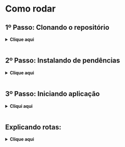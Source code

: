 # Como rodar

## 1º Passo: Clonando o repositório

<details>
  <summary><b>Clique aqui</b></summary>

  Para clonar o projeto e utilizá-lo em seu computador, siga os seguintes passos:
  
  1. Crie uma pasta onde deseja armazenar o projeto, e então abra-a e clique na url da pasta, ou então utilize o atalho `Ctrl+L` para selecionar a url, e escreva 'cmd' para abrir o prompt de comando.
  
  Um prompt de comando irá se abrir, e então execute o comando abaixo:
  
  ```
  git clone https://github.com/EduardoKuwahara/AAI3.git
  ``` 

</details>
<br>

## 2º Passo: Instalando de pendências

<details>
  <summary><b>Clique aqui</b></summary>

  1. Após a clonagem, clique com o botão direito na pasta e selecione a opção de abrir com o Terminal, e insira os seguintes comandos :

  ```
  cd AAI3
  npm init (confirme todas as perguntas)
  npm install express
  npm install express ejs body-parser method-override
  ```

</details>
<br>

## 3º Passo: Iniciando aplicação

<details>
  <summary><b>Cliqui aqui</b></summary>


  Com as dependências instaladas e dentro da pasta AAI3, basta iniciar a aplicação com o seguinte comando:
  ```
  node app.js
  ```
  Para acessar a aplicação basta colocar o seguinte link em seu navegador: http://localhost:3001
  Para fechar a aplicação, basta pressionar as teclas "Ctrl+C"
  </details>
  <br>

## Explicando rotas:

<details>
  <summary><b>Clique aqui</b></summary>
Aqui está uma breve descrição do que cada rota faz no código fornecido:
````
Rota GET /:

Exibe a lista de tarefas na página principal e se tiver duplicação de tarefas retorna uma mensagem de erro.
````
````
Rota GET /tarefa/nova:

Exibe o formulário para adicionar uma nova tarefa.
````
````
Rota POST /tarefa:

Recebe os dados do formulário e verificar se existe alguma tarefa com o mesmo nome, 
caso isso ocorra ela redireciona o usuário para a página principal com uma mensagem de erro,
se não adiciona a tarefa na lista de tarefas.
````
````
Rota GET /tarefa/:id/editar:

Exibe o formulário para editar uma tarefa existente, identificada pelo id,
Se existir um nome duplicado, exibe a mensagem de erro, se tudo der certo,
adiciona para lista principal e manda para a página principal.
````
````
Rota POST /tarefa/:id/editar:

Recebe os dados editados de uma tarefa e verifica se o novo nome já existe,
Se já existir em outra tarefa, redireciona para a página de edição com uma mensagem de erro.
````
````
Rota POST /tarefa/:id/excluir:

Exclui uma tarefa da lista com base no id e redireciona para a página principal.
````
````
Rota GET /tarefas/true:

Filtra e exibe apenas as tarefas concluídas (com status = true).
````
````
Rota GET /tarefas/false:

Filtra e exibe apenas as tarefas pendentes (com status = false).
````
</details>
<br>

